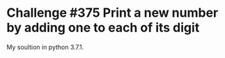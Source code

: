 # Challenge #375 Print a new number by adding one to each of its digit

My soultion in python 3.7.1.